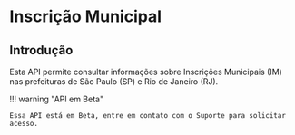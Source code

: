 # Inscrição Municipal

## Introdução

Esta API permite consultar informações sobre Inscrições Municipais (IM) nas
prefeituras de São Paulo (SP) e Rio de Janeiro (RJ).

!!! warning "API em Beta"

    Essa API está em Beta, entre em contato com o Suporte para solicitar acesso.
